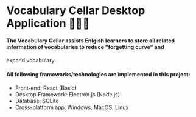 # Vocabulary Cellar Desktop Application 🎉📝🎯

#### The Vocabulary Cellar assists Enlgish learners to store all related information of vocabularies to reduce "forgetting curve" and 
expand vocabulary

#### All following frameworks/technologies are implemented in this project:
- Front-end: React (Basic)
- Desktop Framework: Electron.js (Node.js)
- Database: SQLite
- Cross-platform app: Windows, MacOS, Linux
